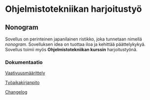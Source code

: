 # Ohjelmistotekniikan harjoitustyö

## Nonogram

Sovellus on perinteinen japanilainen ristikko, joka tunnetaan nimellä _nonogram_. Sovelluksen idea on tuottaa iloa ja kehittää päättelykykyä. Sovellus toimii myös **Ohjelmistotekniikan kurssin** harjoitustyönä.

### Dokumentaatio

[Vaativuusmäärittely](./dokumentaatio/vaatimusmaarittely.md)

[Työaikakirjanpito](./dokumentaatio/tyoaikakirjanpito.md)

[Changelog](./dokumentaatio/changelog.md)

